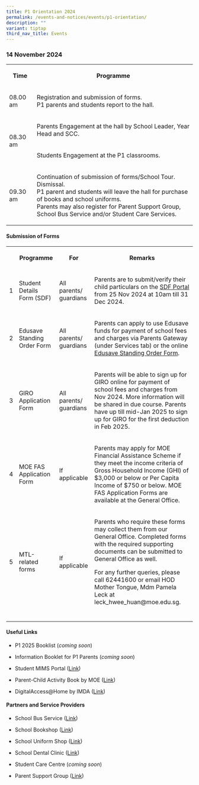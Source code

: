 ```yaml
---
title: P1 Orientation 2024
permalink: /events-and-notices/events/p1-orientation/
description: ""
variant: tiptap
third_nav_title: Events
---
```

<h3><strong>14 November 2024</strong></h3>
<p></p>
<table style="minWidth: 75px">
<colgroup>
<col>
<col>
<col>
</colgroup>
<tbody>
<tr>
<th rowspan="1" colspan="1">
<p>Time</p>
</th>
<th rowspan="1" colspan="2">
<p>Programme</p>
</th>
</tr>
<tr>
<td rowspan="1" colspan="1">
<p>08.00 am
<br>
</p>
</td>
<td rowspan="1" colspan="2">
<p>Registration and submission of forms.
<br>P1 parents and students report to the hall.</p>
</td>
</tr>
<tr>
<td rowspan="2" colspan="1">
<p>08.30 am</p>
<p></p>
</td>
<td rowspan="1" colspan="2">
<p>Parents Engagement at the hall by School Leader, Year Head and SCC.</p>
</td>
</tr>
<tr>
<td rowspan="1" colspan="2">
<p>Students Engagement at the P1 classrooms.</p>
</td>
</tr>
<tr>
<td rowspan="1" colspan="1">
<p>09.30 am</p>
<p></p>
<p></p>
</td>
<td rowspan="1" colspan="2">
<p>Continuation of submission of forms/School Tour.
<br>Dismissal.
<br>P1 parent and students will leave the hall for purchase of books and school
uniforms.
<br>Parents may also register for Parent Support Group, School Bus Service
and/or Student Care Services.</p>
</td>
</tr>
</tbody>
</table>
<h4><strong>Submission of Forms</strong></h4>
<table style="minWidth: 100px">
<colgroup>
<col>
<col>
<col>
<col>
</colgroup>
<tbody>
<tr>
<th rowspan="1" colspan="1">
<p></p>
</th>
<th rowspan="1" colspan="1">
<p>Programme</p>
</th>
<th rowspan="1" colspan="1">
<p>For</p>
</th>
<th rowspan="1" colspan="1">
<p>Remarks</p>
</th>
</tr>
<tr>
<td rowspan="1" colspan="1">
<p>1</p>
</td>
<td rowspan="1" colspan="1">
<p>Student Details Form (SDF)</p>
</td>
<td rowspan="1" colspan="1">
<p>All parents/ guardians</p>
</td>
<td rowspan="1" colspan="1">
<p>Parents are to submit/verify their child particulars on the <a href="https://pg.moe.edu.sg/forms/sdf" rel="noopener noreferrer nofollow" target="_blank">SDF Portal</a> from
25 Nov 2024 at 10am till 31 Dec 2024.</p>
</td>
</tr>
<tr>
<td rowspan="1" colspan="1">
<p>2</p>
</td>
<td rowspan="1" colspan="1">
<p>Edusave Standing Order Form</p>
</td>
<td rowspan="1" colspan="1">
<p>All parents/ guardians</p>
</td>
<td rowspan="1" colspan="1">
<p>Parents can apply to use Edusave funds for payment of school fees and
charges via Parents Gateway (under Services tab) or the online <a href="https://form.gov.sg/#!/5be24a1bb3f842000fdc4e59" rel="noopener noreferrer nofollow" target="_blank">Edusave Standing Order Form</a>.</p>
</td>
</tr>
<tr>
<td rowspan="1" colspan="1">
<p>3</p>
</td>
<td rowspan="1" colspan="1">
<p>GIRO Application Form</p>
</td>
<td rowspan="1" colspan="1">
<p>All parents/ guardians</p>
</td>
<td rowspan="1" colspan="1">
<p>Parents will be able to sign up for GIRO online for payment of school
fees and charges from Nov 2024. More information will be shared in due
course. Parents have up till mid-Jan 2025 to sign up for GIRO for the first
deduction in Feb 2025.</p>
</td>
</tr>
<tr>
<td rowspan="1" colspan="1">
<p>4</p>
</td>
<td rowspan="1" colspan="1">
<p>MOE FAS Application Form</p>
</td>
<td rowspan="1" colspan="1">
<p>If applicable</p>
</td>
<td rowspan="1" colspan="1">
<p>Parents may apply for MOE Financial Assistance Scheme if they meet the
income criteria of Gross Household Income (GHI) of $3,000 or below or Per
Capita Income of $750 or below. MOE FAS Application Forms are available
at the General Office.</p>
</td>
</tr>
<tr>
<td rowspan="1" colspan="1">
<p>5</p>
</td>
<td rowspan="1" colspan="1">
<p>MTL-related forms</p>
</td>
<td rowspan="1" colspan="1">
<p>If applicable</p>
</td>
<td rowspan="1" colspan="1">
<p>Parents who require these forms may collect them from our General Office.
Completed forms with the required supporting documents can be submitted
to General Office as well.</p>
<p></p>
<p>For any further queries, please call 62441600 or email HOD Mother Tongue,
Mdm Pamela Leck at leck_hwee_huan@moe.edu.sg.</p>
</td>
</tr>
<tr>
<td rowspan="1" colspan="1">
<p></p>
</td>
<td rowspan="1" colspan="1">
<p></p>
</td>
<td rowspan="1" colspan="1">
<p></p>
</td>
<td rowspan="1" colspan="1">
<p></p>
</td>
</tr>
</tbody>
</table>
<h4><strong>Useful Links</strong></h4>
<ul data-tight="true" class="tight">
<li>
<p>P1 2025 Booklist (<em>coming soon</em>)</p>
</li>
<li>
<p>Information Booklet for P1 Parents (<em>coming soon</em>)</p>
</li>
<li>
<p>Student MIMS Portal (<a href="https://idp.mims.moe.gov.sg/" rel="noopener nofollow" target="_blank">Link</a>)</p>
</li>
<li>
<p>Parent-Child Activity Book by MOE (<a href="https://www.moe.gov.sg/parentkit?pt=Parent-Child%20Relationship" rel="noopener nofollow" target="_blank">Link</a>)</p>
</li>
<li>
<p>DigitalAccess@Home by IMDA (<a href="/useful-links/for-parents/imda-digihome/" rel="noopener nofollow" target="_blank">Link</a>)</p>
</li>
</ul>
<h4><strong>Partners and Service Providers</strong></h4>
<ul data-tight="true" class="tight">
<li>
<p>School Bus Service (<a href="/partners-and-service-providers/school-bus-service/" rel="noopener nofollow" target="_blank">Link</a>)</p>
</li>
<li>
<p>School Bookshop (<a href="/partners-and-service-providers/school-bookshop/" rel="noopener nofollow" target="_blank">Link</a>)</p>
</li>
<li>
<p>School Uniform Shop (<a href="/partners-and-service-providers/school-bus-service/" rel="noopener nofollow" target="_blank">Link</a>)</p>
</li>
<li>
<p>School Dental Clinic (<a href="/partners-and-service-providers/dental-service/" rel="noopener nofollow" target="_blank">Link</a>)</p>
</li>
<li>
<p>Student Care Centre (<em>coming soon</em>)</p>
</li>
<li>
<p>Parent Support Group (<a href="/partners-and-service-providers/psg/" rel="noopener nofollow" target="_blank">Link</a>)</p>
</li>
</ul>
<p></p>